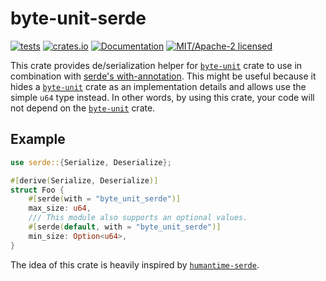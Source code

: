 # byte-unit-serde

[![tests](https://github.com/alekseysidorov/byte-unit-serde/actions/workflows/ci.yml/badge.svg)](https://github.com/alekseysidorov/byte-unit-serde/actions/workflows/ci.yml)
[![crates.io](https://img.shields.io/crates/v/byte-unit-serde.svg)](https://crates.io/crates/byte-unit-serde)
[![Documentation](https://docs.rs/byte-unit-serde/badge.svg)](https://docs.rs/byte-unit-serde)
[![MIT/Apache-2 licensed](https://img.shields.io/crates/l/byte-unit-serde)](./LICENSE)

<!-- ANCHOR: description -->

This crate provides de/serialization helper for [`byte-unit`] crate to use in
combination with [serde's with-annotation]. This might be useful because it
hides a [`byte-unit`] crate as an implementation details and allows use the
simple `u64` type instead. In other words, by using this crate, your code will
not depend on the [`byte-unit`] crate.

## Example

```rust
use serde::{Serialize, Deserialize};

#[derive(Serialize, Deserialize)]
struct Foo {
    #[serde(with = "byte_unit_serde")]
    max_size: u64,
    /// This module also supports an optional values.
    #[serde(default, with = "byte_unit_serde")]
    min_size: Option<u64>,
}
```

The idea of this crate is heavily inspired by [`humantime-serde`].

[serde's with-annotation]: https://serde.rs/field-attrs.html#with
[`humantime-serde`]: https://github.com/jean-airoldie/humantime-serde
[`byte-unit`]: https://github.com/magiclen/byte-unit

<!-- ANCHOR_END: description -->

